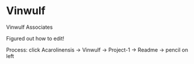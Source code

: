 Vinwulf
=======

Vinwulf Associates

Figured out how to edit!

Process: click Acarolinensis -> Vinwulf -> Project-1 -> Readme -> pencil on left
